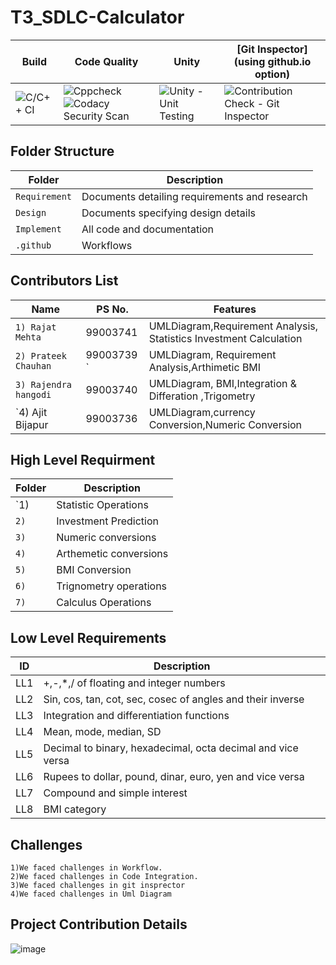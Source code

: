 # T3_SDLC-Calculator
Build | Code Quality | Unity | [Git Inspector](using github.io option)
------|----------|-------|--------------
![C/C++ CI](https://github.com/99003741/T3_SDLC-Calculator/actions/workflows/c-cpp.yml/badge.svg) | ![Cppcheck](https://github.com/99003741/T3_SDLC-Calculator/actions/workflows/cppcheck.yml/badge.svg) ![Codacy Security Scan](https://github.com/99003741/T3_SDLC-Calculator/actions/workflows/codacy-analysis.yml/badge.svg) | ![Unity - Unit Testing](https://github.com/99003741/T3_SDLC-Calculator/actions/workflows/unity.yml/badge.svg) | ![Contribution Check - Git Inspector](https://github.com/99003741/T3_SDLC-Calculator/actions/workflows/gitinspector.yml/badge.svg)

## Folder Structure
Folder             | Description
-------------------| -----------------------------------------
`Requirement`      | Documents detailing requirements and research
`Design`           | Documents specifying design details
`Implement`        | All code and documentation
`.github`          | Workflows 

## Contributors List

Name                             |   PS No.  |    Features    |       
---------------------------------|-----------|----------------|
`1) Rajat Mehta`                 | 99003741  | UMLDiagram,Requirement Analysis, Statistics Investment Calculation|    
`2) Prateek Chauhan`             | 99003739 `| UMLDiagram, Requirement Analysis,Arthimetic BMI|  
`3) Rajendra hangodi     `       | 99003740  | UMLDiagram, BMI,Integration & Differation ,Trigometry|        
`4) Ajit Bijapur                 | 99003736  | UMLDiagram,currency Conversion,Numeric Conversion|          

## High Level Requirment 

Folder             | Description
-------------------| -----------------------------------------
`1)            | Statistic Operations
`2)`           | Investment Prediction
`3)`           | Numeric conversions
`4)`           | Arthemetic conversions 
`5)`           | BMI Conversion  
`6)`           | Trignometry operations
`7)`           | Calculus Operations 

## Low Level Requirements

| ID | Description |
| --- | --- |
| LL1 | +,-,\*,/ of floating and integer numbers |
| LL2 | Sin, cos, tan, cot, sec, cosec of angles and their inverse |
| LL3 | Integration and differentiation functions |
| LL4 | Mean, mode, median, SD |
| LL5 | Decimal to binary, hexadecimal, octa decimal and vice versa |
| LL6 | Rupees to dollar, pound, dinar, euro, yen and vice versa |
| LL7 | Compound and simple interest |
| LL8 | BMI category |


## Challenges

    1)We faced challenges in Workflow.
    2)We faced challenges in Code Integration.
    3)We faced challenges in git insprector
    4)We faced challenges in Uml Diagram 



## Project Contribution Details

![image](https://user-images.githubusercontent.com/78853339/111077725-27e59a00-8518-11eb-8823-ae54ef8394ca.png)


